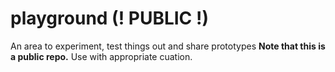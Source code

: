 # playground (! PUBLIC !)
An area to experiment, test things out and share prototypes
**Note that this is a public repo.** Use with appropriate cuation.

